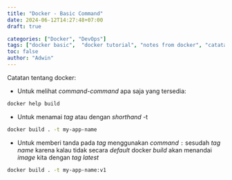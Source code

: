 ```yaml
---
title: "Docker - Basic Command"
date: 2024-06-12T14:27:48+07:00
draft: true

categories: ["Docker", "DevOps"]
tags: ["docker basic",  "docker tutorial", "notes from docker", "catatan docker"]
toc: false
author: "Adwin"
---
```

Catatan tentang docker:

- Untuk melihat *command-command* apa saja yang tersedia:
```bash
docker help build
```

- Untuk menamai *tag* atau dengan *shorthand* -t
```bash
docker build . -t my-app-name
```

- Untuk memberi tanda pada *tag* menggunakan *command* `:` sesudah *tag name* karena kalau tidak secara *default* docker *build* akan menandai *image* kita dengan *tag latest*
```bash
docker build . -t my-app-name:v1
```
